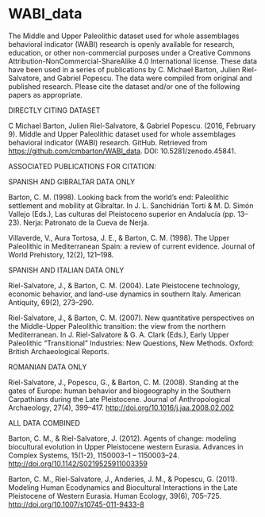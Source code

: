 # WABI_data
The Middle and Upper Paleolithic dataset used for whole assemblages behavioral indicator (WABI) research is openly available for research, education, or other non-commercial purposes under a Creative Commons Attribution-NonCommercial-ShareAlike 4.0 International license. These data have been used in a series of publications by C. Michael Barton, Julien Riel-Salvatore, and Gabriel Popescu. The data were compiled from original and published research. Please cite the dataset and/or one of the following papers as appropriate.

DIRECTLY CITING DATASET

C Michael Barton, Julien Riel-Salvatore, & Gabriel Popescu. (2016, February 9). Middle and Upper Paleolithic dataset used for whole assemblages behavioral indicator (WABI) research. GitHub. Retrieved from https://github.com/cmbarton/WABI_data. DOI: 10.5281/zenodo.45841.


ASSOCIATED PUBLICATIONS FOR CITATION:

SPANISH AND GIBRALTAR DATA ONLY

Barton, C. M. (1998). Looking back from the world’s end: Paleolithic settlement and mobility at Gibraltar. In J. L. Sanchidrián Torti & M. D. Simón Vallejo (Eds.), Las culturas del Pleistoceno superior en Andalucía (pp. 13–23). Nerja: Patronato de la Cueva de Nerja.

Villaverde, V., Aura Tortosa, J. E., & Barton, C. M. (1998). The Upper Paleolithic in Mediterranean Spain: a review of current evidence. Journal of World Prehistory, 12(2), 121–198.

SPANISH AND ITALIAN DATA ONLY

Riel-Salvatore, J., & Barton, C. M. (2004). Late Pleistocene technology, economic behavior, and land-use dynamics in southern Italy. American Antiquity, 69(2), 273–290.

Riel-Salvatore, J., & Barton, C. M. (2007). New quantitative perspectives on the Middle-Upper Paleolithic transition: the view from the northern Mediterranean. In J. Riel-Salvatore & G. A. Clark (Eds.), Early Upper Paleolithic “Transitional” Industries: New Questions, New Methods. Oxford: British Archaeological Reports.

ROMANIAN DATA ONLY

Riel-Salvatore, J., Popescu, G., & Barton, C. M. (2008). Standing at the gates of Europe: human behavior and biogeography in the Southern Carpathians during the Late Pleistocene. Journal of Anthropological Archaeology, 27(4), 399–417. http://doi.org/10.1016/j.jaa.2008.02.002

ALL DATA COMBINED

Barton, C. M., & Riel-Salvatore, J. (2012). Agents of change: modeling biocultural evolution in Upper Pleistocene western Eurasia. Advances in Complex Systems, 15(1-2), 1150003–1 – 1150003–24. http://doi.org/10.1142/S0219525911003359

Barton, C. M., Riel-Salvatore, J., Anderies, J. M., & Popescu, G. (2011). Modeling Human Ecodynamics and Biocultural Interactions in the Late Pleistocene of Western Eurasia. Human Ecology, 39(6), 705–725. http://doi.org/10.1007/s10745-011-9433-8
